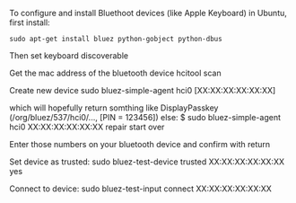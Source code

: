 To configure and install Bluethoot devices (like Apple Keyboard) in Ubuntu, first install:

    sudo apt-get install bluez python-gobject python-dbus

Then set keyboard discoverable

Get the mac address of the bluetooth device
    hcitool scan

Create new device
    sudo bluez-simple-agent hci0 [XX:XX:XX:XX:XX:XX]
   
   which will hopefully return somthing like
     DisplayPasskey (/org/bluez/537/hci0/..., [PIN = 123456])
   else:
     $ sudo bluez-simple-agent hci0 XX:XX:XX:XX:XX:XX repair
   start over

Enter those numbers on your bluetooth device and confirm with return

Set device as trusted:
    sudo bluez-test-device trusted XX:XX:XX:XX:XX:XX yes

Connect to device:
    sudo bluez-test-input connect XX:XX:XX:XX:XX:XX
